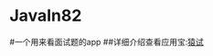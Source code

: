 # JavaIn82
#一个用来看面试题的app
##详细介绍查看应用宝:[猿试](http://android.myapp.com/myapp/detail.htm?apkName=com.brioal.javain82&apkCode=1)
